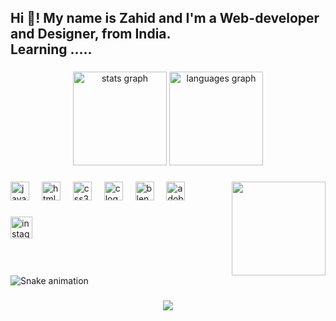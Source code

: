 <h2 align="left">Hi 👋! My name is Zahid and I'm a Web-developer and Designer, from India.<br>Learning .....</h2>

###

<div align="center">
  <img src="https://github-readme-stats.vercel.app/api?username=Zahid40&hide_title=false&hide_rank=true&show_icons=true&include_all_commits=true&count_private=true&disable_animations=false&theme=dracula&locale=en&hide_border=true" height="150" alt="stats graph"  />
  <img src="https://github-readme-stats.vercel.app/api/top-langs?username=Zahid40&locale=en&hide_title=false&layout=compact&card_width=320&langs_count=5&theme=dracula&hide_border=true" height="150" alt="languages graph"  />
</div>

###

<img align="right" height="150" src="https://media.giphy.com/media/v1.Y2lkPTc5MGI3NjExYjUwOHhsY3oyNzJrMW42OXNhbzRka2c3c2xiYzFrd2Y2NzVsajJlMCZlcD12MV9pbnRlcm5hbF9naWZfYnlfaWQmY3Q9Zw/15wC7XdIXN5q8o6fr9/giphy-downsized-large.gif"  />

###

<div align="left">
  <img src="https://cdn.jsdelivr.net/gh/devicons/devicon/icons/javascript/javascript-plain.svg" height="30" alt="javascript logo"  />
  <img width="12" />
  <img src="https://cdn.jsdelivr.net/gh/devicons/devicon/icons/html5/html5-plain.svg" height="30" alt="html5 logo"  />
  <img width="12" />
  <img src="https://cdn.jsdelivr.net/gh/devicons/devicon/icons/css3/css3-plain.svg" height="30" alt="css3 logo"  />
  <img width="12" />
  <img src="https://cdn.jsdelivr.net/gh/devicons/devicon/icons/c/c-plain.svg" height="30" alt="c logo"  />
  <img width="12" />
  <img src="https://cdn.jsdelivr.net/gh/devicons/devicon/icons/blender/blender-original.svg" height="30" alt="blender logo"  />
  <img width="12" />
  <img src="https://skillicons.dev/icons?i=ps" height="30" alt="adobephotoshop logo"  />
</div>

###

<div align="left">
  <a href="https://www.instagram.com/its_zahid83/" target="_blank">
    <img src="https://img.shields.io/static/v1?message=its_zahid83&logo=instagram&label=&color=black&logoColor=red&labelColor=&style=for-the-badge" height="35" alt="instagram logo"  />
  </a>
</div>

###

<br clear="both">

<img src="https://raw.githubusercontent.com/Zahid40/Zahid40/output/snake.svg" alt="Snake animation" />

###

<div align="center">
  <img src="https://profile-counter.glitch.me/Zahid40/count.svg?"  />
</div>

###
